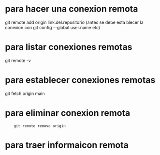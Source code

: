 
# para hacer una conexion remota

git remote add origin link.del.repositorio
(antes se debe esta blecer la conexion con git config --global user.name etc)

# para listar conexiones remotas

git remote -v

# para establecer conexiones remotas 

git fetch origin main

# para eliminar conexion remota
        git remote remove origin 

# para traer informaicon remota 

